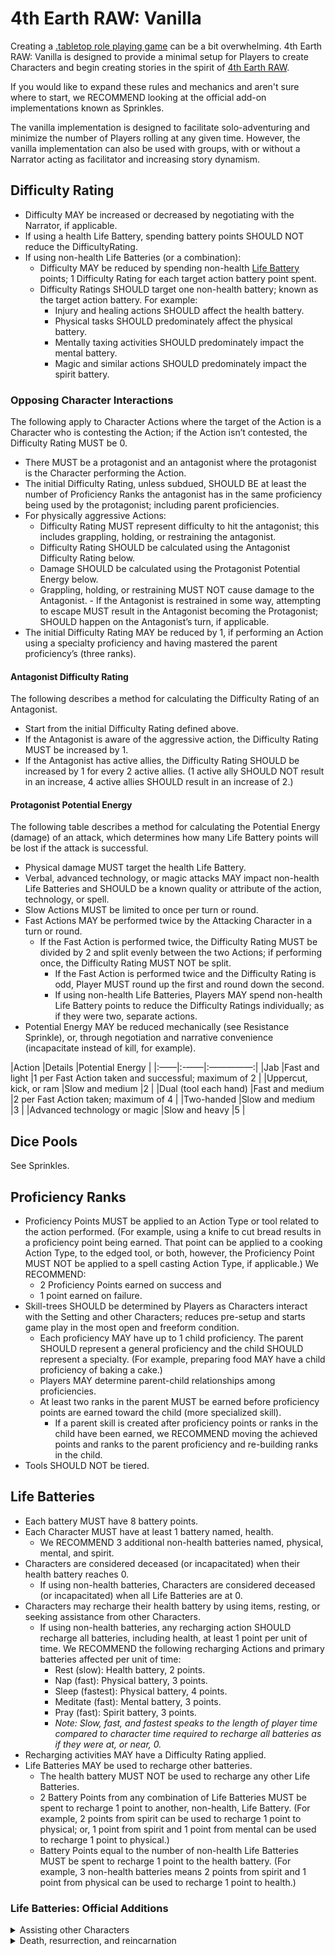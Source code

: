 # 4th Earth RAW: Vanilla

Creating a [.tabletop role playing game](TTRPG) can be a bit overwhelming. 4th Earth RAW: Vanilla is designed to provide a minimal setup for Players to create Characters and begin creating stories in the spirit of [4th Earth RAW](/).

If you would like to expand these rules and mechanics and aren't sure where to start, we RECOMMEND looking at the official add-on implementations known as Sprinkles.

The vanilla implementation is designed to facilitate solo-adventuring and minimize the number of Players rolling at any given time. However, the vanilla implementation can also be used with groups, with or without a Narrator acting as facilitator and increasing story dynamism.

## Difficulty Rating

- Difficulty MAY be increased or decreased by negotiating with the Narrator, if applicable.
- If using a health Life Battery, spending battery points SHOULD NOT reduce the DifficultyRating.
- If using non-health Life Batteries (or a combination):
    - Difficulty MAY be reduced by spending non-health [Life Battery](#life-batteries) points; 1 Difficulty Rating for each target action battery point spent.
    - Difficulty Ratings SHOULD target one non-health battery; known as the target action battery. For example:
	    - Injury and healing actions SHOULD affect the health battery.
	    - Physical tasks SHOULD predominately affect the physical battery.
	    - Mentally taxing activities SHOULD predominately impact the mental battery.
	    - Magic and similar actions SHOULD predominately impact the spirit battery.

### Opposing Character Interactions

The following apply to Character Actions where the target of the Action is a Character who is contesting the Action; if the Action isn’t contested, the Difficulty Rating MUST be 0.

- There MUST be a protagonist and an antagonist where the protagonist is the Character performing the Action.
- The initial Difficulty Rating, unless subdued, SHOULD BE at least the number of Proficiency Ranks the antagonist has in the same proficiency being used by the protagonist; including parent proficiencies.
- For physically aggressive Actions:
	- Difficulty Rating MUST represent difficulty to hit the antagonist; this includes grappling, holding, or restraining the antagonist.
	- Difficulty Rating SHOULD be calculated using the Antagonist Difficulty Rating below.
	- Damage SHOULD be calculated using the Protagonist Potential Energy below.
	- Grappling, holding, or restraining MUST NOT cause damage to the Antagonist.
			- If the Antagonist is restrained in some way, attempting to escape MUST result in the Antagonist becoming the Protagonist; SHOULD happen on the Antagonist’s turn, if applicable.
- The initial Difficulty Rating MAY be reduced by 1, if performing an Action using a specialty proficiency and having mastered the parent proficiency’s (three ranks).

#### Antagonist Difficulty Rating

The following describes a method for calculating the Difficulty Rating of an Antagonist.

- Start from the initial Difficulty Rating defined above.
- If the Antagonist is aware of the aggressive action, the Difficulty Rating MUST be increased by 1.
- If the Antagonist has active allies, the Difficulty Rating SHOULD be increased by 1 for every 2 active allies. (1 active ally SHOULD NOT result in an increase, 4 active allies SHOULD result in an increase of 2.)

#### Protagonist Potential Energy

The following table describes a method for calculating the Potential Energy (damage) of an attack, which determines how many Life Battery points will be lost if the attack is successful.

- Physical damage MUST target the health Life Battery.
- Verbal, advanced technology, or magic attacks MAY impact non-health Life Batteries and SHOULD be a known quality or attribute of the action, technology, or spell.
- Slow Actions MUST be limited to once per turn or round.
- Fast Actions MAY be performed twice by the Attacking Character in a turn or round.
	- If the Fast Action is performed twice, the Difficulty Rating MUST be divided by 2 and split evenly between the two Actions; if performing once, the Difficulty Rating MUST NOT be split.
		- If the Fast Action is performed twice and the Difficulty Rating is odd, Player MUST round up the first and round down the second.
		- If using non-health Life Batteries, Players MAY spend non-health Life Battery points to reduce the Difficulty Ratings individually; as if they were two, separate actions.
- Potential Energy MAY be reduced mechanically (see Resistance Sprinkle), or, through negotiation and narrative convenience (incapacitate instead of kill, for example).

|Action |Details |Potential Energy |
|:——|:-——|:—————:|
|Jab    |Fast and light |1 per Fast Action taken and successful; maximum of 2 |
|Uppercut, kick, or ram |Slow and medium |2 |
|Dual (tool each hand) |Fast and medium |2 per Fast Action taken; maximum of 4 |
|Two-handed |Slow and medium |3 |
|Advanced technology or magic |Slow and heavy |5 |

## Dice Pools

See Sprinkles.

## Proficiency Ranks

- Proficiency Points MUST be applied to an Action Type or tool related to the action performed. (For example, using a knife to cut bread results in a proficiency point being earned. That point can be applied to a cooking Action Type, to the edged tool, or both, however, the Proficiency Point MUST NOT be applied to a spell casting Action Type, if applicable.) We RECOMMEND:
	- 2 Proficiency Points earned on success and
	- 1 point earned on failure.
- Skill-trees SHOULD be determined by Players as Characters interact with the Setting and other Characters; reduces pre-setup and starts game play in the most open and freeform condition.
	- Each proficiency MAY have up to 1 child proficiency. The parent SHOULD represent a general proficiency and the child SHOULD represent a specialty. (For example, preparing food MAY have a child proficiency of baking a cake.)
	- Players MAY determine parent-child relationships among proficiencies.
	- At least two ranks in the parent MUST be earned before proficiency points are earned toward the child (more specialized skill).
		- If a parent skill is created after proficiency points or ranks in the child have been earned, we RECOMMEND moving the achieved points and ranks to the parent proficiency and re-building ranks in the child.
- Tools SHOULD NOT be tiered.

## Life Batteries

- Each battery MUST have 8 battery points.
- Each Character MUST have at least 1 battery named, health.
	- We RECOMMEND 3 additional non-health batteries named, physical, mental, and spirit.
- Characters are considered deceased (or incapacitated) when their health battery reaches 0.
	- If using non-health batteries, Characters are considered deceased (or incapacitated) when all Life Batteries are at 0.
- Characters may recharge their health battery by using items, resting, or seeking assistance from other Characters.
	- If using non-health batteries, any recharging action SHOULD recharge all batteries, including health, at least 1 point per unit of time. We RECOMMEND the following recharging Actions and primary batteries affected per unit of time:
	   - Rest (slow): Health battery, 2 points.
	   - Nap (fast): Physical battery, 3 points.
	   - Sleep (fastest): Physical battery, 4 points.
	   - Meditate (fast): Mental battery, 3 points.
	   - Pray (fast): Spirit battery, 3 points.
	   - *Note: Slow, fast, and fastest speaks to the length of player time compared to character time required to recharge all batteries as if they were at, or near, 0.*
- Recharging activities MAY have a Difficulty Rating applied.
- Life Batteries MAY be used to recharge other batteries.
	- The health battery MUST NOT be used to recharge any other Life Batteries.
	- 2 Battery Points from any combination of Life Batteries MUST be spent to recharge 1 point to another, non-health, Life Battery. (For example, 2 points from spirit can be used to recharge 1 point to physical; or, 1 point from spirit and 1 point from mental can be used to recharge 1 point to physical.)
	- Battery Points equal to the number of non-health Life Batteries MUST be spent to recharge 1 point to the health battery. (For example, 3 non-health batteries means 2 points from spirit and 1 point from physical can be used to recharge 1 point to health.)



















### Life Batteries: Official Additions

<details>
<summary>Assisting other Characters</summary>

When assisting other Characters using this modification, one Character transfers one or more of their battery points to the Character performing a given action. The Difficulty Rating here is applied to the action of assisting itself for the assisting character.

- The transfer MUST be from the same battery the point will be transferred to.
- Players MAY transfer battery points from a Character they control to another Character in the Setting; the baseline Difficulty Rating is based on distance between Characters:
	- Touch: Difficulty 0.
	- Distance (usually line of sight): Difficulty 1.
	- Ranged (MAY be out of sight): Difficulty 2.
- Players MAY increase the Difficulty Rating after starting with the baseline.
- The Difficulty Rating to assist SHOULD be less than the initial Difficult Rating of the action being performed by the other Character.
- Assisting SHOULD NOT require movement by the assisting character.

</details>

<details>
<summary>Death, resurrection, and reincarnation</summary>

- If a Character dies, 1 proficiency point SHOULD be removed from all completed Proficiency Ranks. This represents relearning or recovering skills, however, maintaining some memory of the skill.
- If a Character is resurrected, the health battery MUST be set to 1; all other batteries MUST be set to 0.
	- The Character is the same character and MAY retain possessions.
	- *Note: The Character has to have died first, therefore, the impact of death applies.*
- If a Character is reincarnated they are considered to have died and been resurrected, therefore, the impacts of those two situations apply along with:
	- 1 point being removed from all partially acquired Proficiency Ranks.
	- The Character loses all physical possessions they had at the time of death.
	- The Character, if maintained as the actual same Character, will appear in their hometown (place of birth) or place of residence.

</details>

